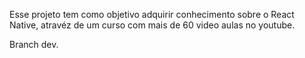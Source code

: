 Esse projeto tem como objetivo adquirir conhecimento sobre o React Native, atravéz de um curso com mais de 60 video aulas no youtube.

Branch dev.